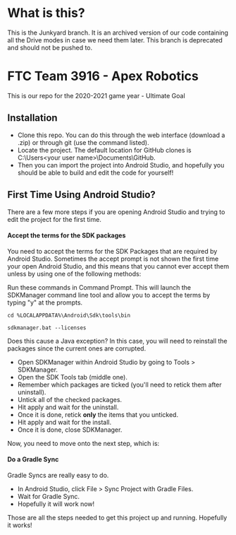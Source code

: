# What is this?

This is the Junkyard branch. It is an archived version of our code containing all the Drive modes in case we need them later. This branch is deprecated and should not be pushed to.

# FTC Team 3916 - Apex Robotics
This is our repo for the 2020-2021 game year - Ultimate Goal

## Installation
- Clone this repo. You can do this through the web interface (download a .zip) or through git (use the command listed).
- Locate the project. The default location for GitHub clones is C:\Users\<your user name>\Documents\GitHub.
- Then you can import the project into Android Studio, and hopefully you should be able to build and edit the code for yourself!

## First Time Using Android Studio?
There are a few more steps if you are opening Android Studio and trying to edit the project for the first time.

#### Accept the terms for the SDK packages
You need to accept the terms for the SDK Packages that are required by Android Studio. Sometimes the accept prompt is not shown the first time your open Android Studio, and this means that you cannot ever accept them unless by using one of the following methods:

Run these commands in Command Prompt. This will launch the SDKManager command line tool and allow you to accept the terms by typing "y" at the prompts.

`cd %LOCALAPPDATA%\Android\Sdk\tools\bin`

`sdkmanager.bat --licenses`

Does this cause a Java exception? In this case, you will need to reinstall the packages since the current ones are corrupted.

- Open SDKManager within Android Studio by going to Tools > SDKManager.
- Open the SDK Tools tab (middle one).
- Remember which packages are ticked (you'll need to retick them after uninstall).
- Untick all of the checked packages.
- Hit apply and wait for the uninstall.
- Once it is done, retick **only** the items that you unticked.
- Hit apply and wait for the install.
- Once it is done, close SDKManager.

Now, you need to move onto the next step, which is:

#### Do a Gradle Sync

Gradle Syncs are really easy to do.

- In Android Studio, click File > Sync Project with Gradle Files.
- Wait for Gradle Sync.
- Hopefully it will work now!

Those are all the steps needed to get this project up and running. Hopefully it works!
